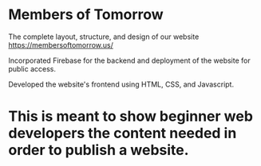 # Members of Tomorrow

The complete layout, structure, and design of our website https://membersoftomorrow.us/

Incorporated Firebase for the backend and deployment of the website for public access.

Developed the website's frontend using HTML, CSS, and Javascript.

# This is meant to show beginner web developers the content needed in order to publish a website. 

